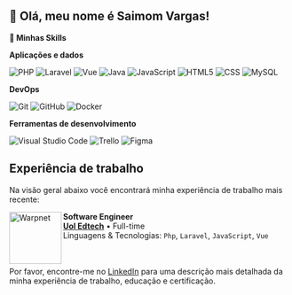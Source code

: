 ## 💜 Olá, meu nome é Saimom Vargas!

**🚀 Minhas Skills**

**Aplicações e dados**

![PHP](https://img.shields.io/badge/-Php-333333?style=flat&logo=php)
![Laravel](https://img.shields.io/badge/-Laravel-333333?style=flat&logo=Laravel)
![Vue](https://img.shields.io/badge/-Vue-333333?style=flat&logo=VueJs)
![Java](https://img.shields.io/badge/-Java-333333?style=flat&logo=java)
![JavaScript](https://img.shields.io/badge/-JavaScript-333333?style=flat&logo=javascript)
![HTML5](https://img.shields.io/badge/-HTML5-333333?style=flat&logo=HTML5)
![CSS](https://img.shields.io/badge/-CSS-333333?style=flat&logo=CSS3&logoColor=1572B6)
![MySQL](https://img.shields.io/badge/-MySQL-333333?style=flat&logo=mysql)

**DevOps**

![Git](https://img.shields.io/badge/-Git-333333?style=flat&logo=git)
![GitHub](https://img.shields.io/badge/-GitHub-333333?style=flat&logo=github)
![Docker](https://img.shields.io/badge/-Docker-333333?style=flat&logo=docker)

**Ferramentas de desenvolvimento**

![Visual Studio Code](https://img.shields.io/badge/-Visual%20Studio%20Code-333333?style=flat&logo=visual-studio-code&logoColor=007ACC)
![Trello](https://img.shields.io/badge/-Trello-333333?style=flat&logo=trello&logoColor=007ACC)
![Figma](https://img.shields.io/badge/-Figma-333333?style=flat&logo=figma&logoColor=007ACC)

## Experiência de trabalho

Na visão geral abaixo você encontrará minha experiência de trabalho mais recente:

[<img align="left" height="94px" width="94px" alt="Warpnet" src="https://media.licdn.com/dms/image/D4D0BAQGckYtvt6g2vw/company-logo_200_200/0/1710964963013/uoledtech_para_empresas_logo?e=2147483647&v=beta&t=W0UbIu1iKxDBq2pYQeXCAeaxLgyfdjew6wQoYL6_VMo"/>](https://uoledtech.com.br)

**Software Engineer** \
[**Uol Edtech**](https://uoledtech.com.br) • Full-time \
Linguagens & Tecnologias: `Php`, `Laravel`, `JavaScript`, `Vue`\
<br/>
<br/>

Por favor, encontre-me no [LinkedIn](https://www.linkedin.com/in/saimomvargasdev/) para uma descrição mais detalhada da minha experiência de trabalho, educação e certificação.